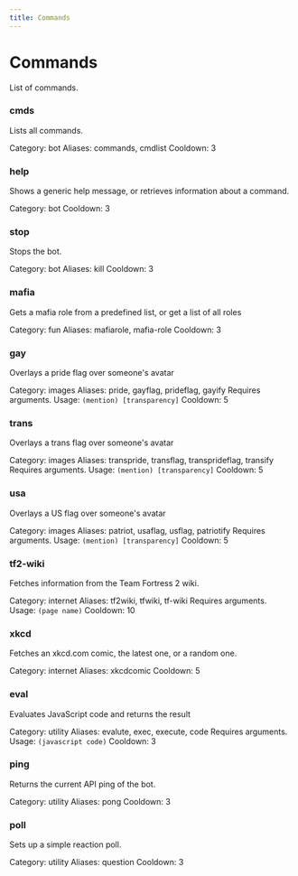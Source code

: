 ```yaml
---
title: Commands
---
```


# Commands

List of commands.

### cmds
Lists all commands.

Category: bot
Aliases: commands, cmdlist
Cooldown: 3

### help
Shows a generic help message, or retrieves information about a command.

Category: bot
Cooldown: 3

### stop
Stops the bot.

Category: bot
Aliases: kill
Cooldown: 3

### mafia
Gets a mafia role from a predefined list, or get a list of all roles

Category: fun
Aliases: mafiarole, mafia-role
Cooldown: 3

### gay
Overlays a pride flag over someone's avatar

Category: images
Aliases: pride, gayflag, prideflag, gayify
Requires arguments. Usage: `(mention) [transparency]`
Cooldown: 5

### trans
Overlays a trans flag over someone's avatar

Category: images
Aliases: transpride, transflag, transprideflag, transify
Requires arguments. Usage: `(mention) [transparency]`
Cooldown: 5

### usa
Overlays a US flag over someone's avatar

Category: images
Aliases: patriot, usaflag, usflag, patriotify
Requires arguments. Usage: `(mention) [transparency]`
Cooldown: 5

### tf2-wiki
Fetches information from the Team Fortress 2 wiki.

Category: internet
Aliases: tf2wiki, tfwiki, tf-wiki
Requires arguments. Usage: `(page name)`
Cooldown: 10

### xkcd
Fetches an xkcd.com comic, the latest one, or a random one.

Category: internet
Aliases: xkcdcomic
Cooldown: 5

### eval
Evaluates JavaScript code and returns the result

Category: utility
Aliases: evalute, exec, execute, code
Requires arguments. Usage: `(javascript code)`
Cooldown: 3

### ping
Returns the current API ping of the bot.

Category: utility
Aliases: pong
Cooldown: 3

### poll
Sets up a simple reaction poll.

Category: utility
Aliases: question
Cooldown: 3

